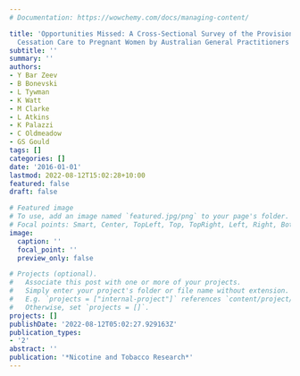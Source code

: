```yaml
---
# Documentation: https://wowchemy.com/docs/managing-content/

title: 'Opportunities Missed: A Cross-Sectional Survey of the Provision of Smoking
  Cessation Care to Pregnant Women by Australian General Practitioners and Obstetricians'
subtitle: ''
summary: ''
authors:
- Y Bar Zeev
- B Bonevski
- L Tywman
- K Watt
- M Clarke
- L Atkins
- K Palazzi
- C Oldmeadow
- GS Gould
tags: []
categories: []
date: '2016-01-01'
lastmod: 2022-08-12T15:02:28+10:00
featured: false
draft: false

# Featured image
# To use, add an image named `featured.jpg/png` to your page's folder.
# Focal points: Smart, Center, TopLeft, Top, TopRight, Left, Right, BottomLeft, Bottom, BottomRight.
image:
  caption: ''
  focal_point: ''
  preview_only: false

# Projects (optional).
#   Associate this post with one or more of your projects.
#   Simply enter your project's folder or file name without extension.
#   E.g. `projects = ["internal-project"]` references `content/project/deep-learning/index.md`.
#   Otherwise, set `projects = []`.
projects: []
publishDate: '2022-08-12T05:02:27.929163Z'
publication_types:
- '2'
abstract: ''
publication: '*Nicotine and Tobacco Research*'
---
```

